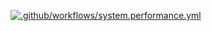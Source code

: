 [![.github/workflows/system.performance.yml](https://github.com/avatarbuss/docs/actions/workflows/system.performance.yml/badge.svg)](https://github.com/avatarbuss/docs/actions/workflows/system.performance.yml)
